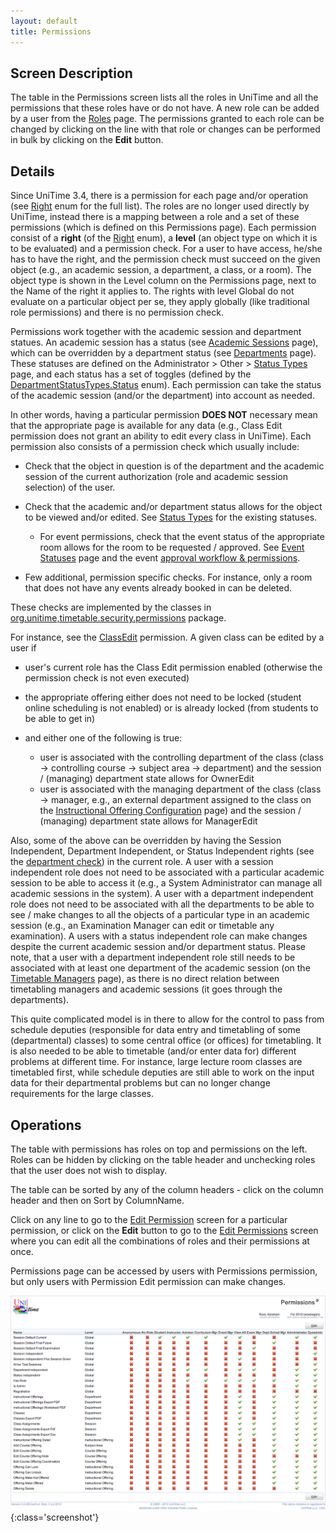 ```yaml
---
layout: default
title: Permissions
---
```



## Screen Description


 The table in the Permissions screen lists all the roles in UniTime and all the permissions that these roles have or do not have. A new role can be added by a user from the [Roles](roles) page. The permissions granted to each role can be changed by clicking on the line with that role or changes can be performed in bulk by clicking on the **Edit** button.

## Details


 Since UniTime 3.4, there is a permission for each page and/or operation (see [Right](http://code.google.com/p/unitime/source/browse/trunk/JavaSource/org/unitime/timetable/security/rights/Right.java) enum for the full list). The roles are no longer used directly by UniTime, instead there is a mapping between a role and a set of these permissions (which is defined on this Permissions page). Each permission consist of a **right** (of the [Right](http://code.google.com/p/unitime/source/browse/trunk/JavaSource/org/unitime/timetable/security/rights/Right.java) enum), a **level** (an object type on which it is to be evaluated) and a permission check. For a user to have access, he/she has to have the right, and the permission check must succeed on the given object (e.g., an academic session, a department, a class, or a room). The object type is shown in the Level column on the Permissions page, next to the Name of the right it applies to. The rights with level Global do not evaluate on a particular object per se, they apply globally (like traditional role permissions) and there is no permission check.


 Permissions work together with the academic session and department statues. An academic session has a status (see [Academic Sessions](academic-sessions) page), which can be overridden by a department status (see [Departments](departments) page). These statuses are defined on the Administrator > Other > [Status Types](status-types) page, and each status has a set of toggles (defined by the [DepartmentStatusTypes.Status](http://code.google.com/p/unitime/source/browse/trunk/JavaSource/org/unitime/timetable/model/DepartmentStatusType.java#33) enum). Each permission can take the status of the academic session (and/or the department) into account as needed.


 In other words, having a particular permission **DOES NOT** necessary mean that the appropriate page is available for any data (e.g., Class Edit permission does not grant an ability to edit every class in UniTime). Each permission also consists of a permission check which usually include:

* Check that the object in question is of the department and the academic session of the current authorization (role and academic session selection) of the user.

* Check that the academic and/or department status allows for the object to be viewed and/or edited. See [Status Types](status-types) for the existing statuses.
	* For event permissions, check that the event status of the appropriate room allows for the room to be requested / approved. See [Event Statuses](event-statuses) page and the event [approval workflow & permissions](http://help34.unitime.org/Event_Detail#TOC-Approval-Workflow-Permissions).

* Few additional, permission specific checks. For instance, only a room that does not have any events already booked in can be deleted.


 These checks are implemented by the classes in [org.unitime,timetable.security.permissions](https://code.google.com/p/unitime/source/browse/trunk#trunk%2FJavaSource%2Forg%2Funitime%2Ftimetable%2Fsecurity%2Fpermissions) package.


 For instance, see the [ClassEdit](http://code.google.com/p/unitime/source/browse/trunk/JavaSource/org/unitime/timetable/security/permissions/CoursePermissions.java#251) permission. A given class can be edited by a user if

* user's current role has the Class Edit permission enabled (otherwise the permission check is not even executed)

* the appropriate offering either does not need to be locked (student online scheduling is not enabled) or is already locked (from students to be able to get in)

* and either one of the following is true:
	* user is associated with the controlling department of the class (class → controlling course → subject area → department) and the session / (managing) department state allows for OwnerEdit
	* user is associated with the managing department of the class (class → manager, e.g., an external department assigned to the class on the [Instructional Offering Configuration](instructional-offering-configuration) page) and the session / (managing) department state allows for ManagerEdit


 Also, some of the above can be overridden by having the Session Independent, Department Independent, or Status Independent rights (see the [department check](http://code.google.com/p/unitime/source/browse/trunk/JavaSource/org/unitime/timetable/security/permissions/SimpleDepartmentPermission.java#55)) in the current role. A user with a session independent role does not need to be associated with a particular academic session to be able to access it (e.g., a System Administrator can manage all academic sessions in the system). A user with a department independent role does not need to be associated with all the departments to be able to see / make changes to all the objects of a particular type in an academic session (e.g., an Examination Manager can edit or timetable any examination). A users with a status independent role can make changes despite the current academic session and/or department status. Please note, that a user with a department independent role still needs to be associated with at least one department of the academic session (on the [Timetable Managers](timetable-managers) page), as there is no direct relation between timetabling managers and academic sessions (it goes through the departments).


 This quite complicated model is in there to allow for the control to pass from schedule deputies (responsible for data entry and timetabling of some (departmental) classes) to some central office (or offices) for timetabling. It is also needed to be able to timetable (and/or enter data for) different problems at different time. For instance, large lecture room classes are timetabled first, while schedule deputies are still able to work on the input data for their departmental problems but can no longer change requirements for the large classes.

## Operations


 The table with permissions has roles on top and permissions on the left. Roles can be hidden by clicking on the table header and unchecking roles that the user does not wish to display.


 The table can be sorted by any of the column headers - click on the column header and then on Sort by ColumnName.


 Click on any line to go to the [Edit Permission](edit-permission) screen for a particular permission, or click on the **Edit** button to go to the [Edit Permissions](edit-permissions) screen where you can edit all the combinations of roles and their permissions at once.


 Permissions page can be accessed by users with Permissions permission, but only users with Permission Edit permission can make changes.


![Permissions](images/permissions-1.png){:class='screenshot'}
